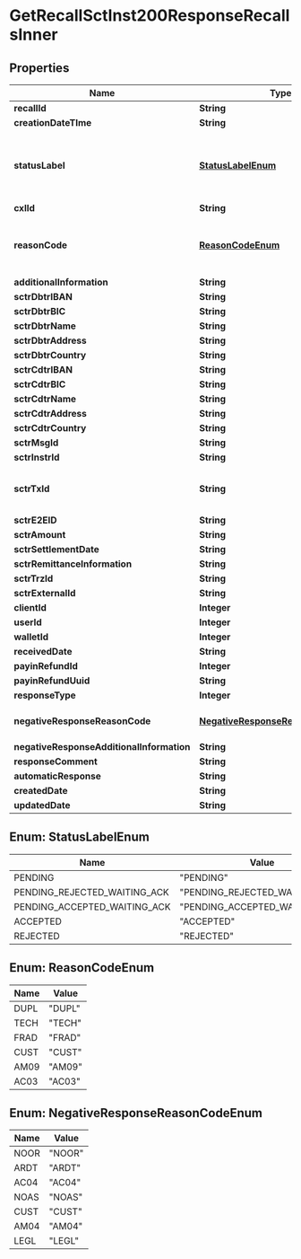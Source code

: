 

# GetRecallSctInst200ResponseRecallsInner


## Properties

| Name | Type | Description | Notes |
|------------ | ------------- | ------------- | -------------|
|**recallId** | **String** |  |  [optional] |
|**creationDateTIme** | **String** |  |  [optional] |
|**statusLabel** | [**StatusLabelEnum**](#StatusLabelEnum) | The status of the recall. See [Status](/guide/transfers/sepa-recalls.html#status-statuslabel) for more information.  |  [optional] |
|**cxlId** | **String** |  |  [optional] |
|**reasonCode** | [**ReasonCodeEnum**](#ReasonCodeEnum) | The type of recall. See [Types](/guide/transfers/sepa-recalls.html#types-of-recalls-reasoncode) for more information.  |  [optional] |
|**additionalInformation** | **String** |  |  [optional] |
|**sctrDbtrIBAN** | **String** |  |  [optional] |
|**sctrDbtrBIC** | **String** |  |  [optional] |
|**sctrDbtrName** | **String** |  |  [optional] |
|**sctrDbtrAddress** | **String** |  |  [optional] |
|**sctrDbtrCountry** | **String** |  |  [optional] |
|**sctrCdtrIBAN** | **String** |  |  [optional] |
|**sctrCdtrBIC** | **String** |  |  [optional] |
|**sctrCdtrName** | **String** |  |  [optional] |
|**sctrCdtrAddress** | **String** |  |  [optional] |
|**sctrCdtrCountry** | **String** |  |  [optional] |
|**sctrMsgId** | **String** |  |  [optional] |
|**sctrInstrId** | **String** |  |  [optional] |
|**sctrTxId** | **String** | The unique identifier of the transaction. |  [optional] |
|**sctrE2EID** | **String** |  |  [optional] |
|**sctrAmount** | **String** |  |  [optional] |
|**sctrSettlementDate** | **String** |  |  [optional] |
|**sctrRemittanceInformation** | **String** |  |  [optional] |
|**sctrTrzId** | **String** |  |  [optional] |
|**sctrExternalId** | **String** |  |  [optional] |
|**clientId** | **Integer** |  |  [optional] |
|**userId** | **Integer** |  |  [optional] |
|**walletId** | **Integer** |  |  [optional] |
|**receivedDate** | **String** |  |  [optional] |
|**payinRefundId** | **Integer** |  |  [optional] |
|**payinRefundUuid** | **String** |  |  [optional] |
|**responseType** | **Integer** |  |  [optional] |
|**negativeResponseReasonCode** | [**NegativeResponseReasonCodeEnum**](#NegativeResponseReasonCodeEnum) | The [type of Recall Rejection](/guide/transfers/sepa-recalls.html#types-of-recalls-reasoncode). |  [optional] |
|**negativeResponseAdditionalInformation** | **String** |  |  [optional] |
|**responseComment** | **String** |  |  [optional] |
|**automaticResponse** | **String** |  |  [optional] |
|**createdDate** | **String** |  |  [optional] |
|**updatedDate** | **String** |  |  [optional] |



## Enum: StatusLabelEnum

| Name | Value |
|---- | -----|
| PENDING | &quot;PENDING&quot; |
| PENDING_REJECTED_WAITING_ACK | &quot;PENDING_REJECTED_WAITING_ACK&quot; |
| PENDING_ACCEPTED_WAITING_ACK | &quot;PENDING_ACCEPTED_WAITING_ACK&quot; |
| ACCEPTED | &quot;ACCEPTED&quot; |
| REJECTED | &quot;REJECTED&quot; |



## Enum: ReasonCodeEnum

| Name | Value |
|---- | -----|
| DUPL | &quot;DUPL&quot; |
| TECH | &quot;TECH&quot; |
| FRAD | &quot;FRAD&quot; |
| CUST | &quot;CUST&quot; |
| AM09 | &quot;AM09&quot; |
| AC03 | &quot;AC03&quot; |



## Enum: NegativeResponseReasonCodeEnum

| Name | Value |
|---- | -----|
| NOOR | &quot;NOOR&quot; |
| ARDT | &quot;ARDT&quot; |
| AC04 | &quot;AC04&quot; |
| NOAS | &quot;NOAS&quot; |
| CUST | &quot;CUST&quot; |
| AM04 | &quot;AM04&quot; |
| LEGL | &quot;LEGL&quot; |



